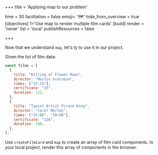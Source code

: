 +++
title = 'Applying map to our problem'

time = 30
facilitation = false
emoji= '🗺️'
hide_from_overview = true
[objectives]
    1='Use map to render multiple film cards'
[build]
  render = 'never'
  list = 'local'
  publishResources = false

+++

Now that we understand `map`, let's ty to use it in our project.

Given the list of film data:

```js
const films = [
  {
    title: "Killing of Flower Moon",
    director: "Martin Scorsese",
    times: ["15:35"],
    certificate: "15",
    duration: 112,
  },
  {
    title: "Typist Artist Pirate King",
    director: "Carol Morley",
    times: ["15:00", "20:00"],
    certificate: "12A",
    duration: 108,
  },
];
```

Use `createFilmCard` and `map` to create an array of film card components. In your local project, render this array of components in the browser.
